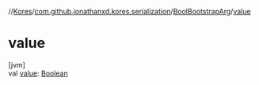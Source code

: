 //[Kores](../../../index.md)/[com.github.jonathanxd.kores.serialization](../index.md)/[BoolBootstrapArg](index.md)/[value](value.md)

# value

[jvm]\
val [value](value.md): [Boolean](https://kotlinlang.org/api/latest/jvm/stdlib/kotlin/-boolean/index.html)
